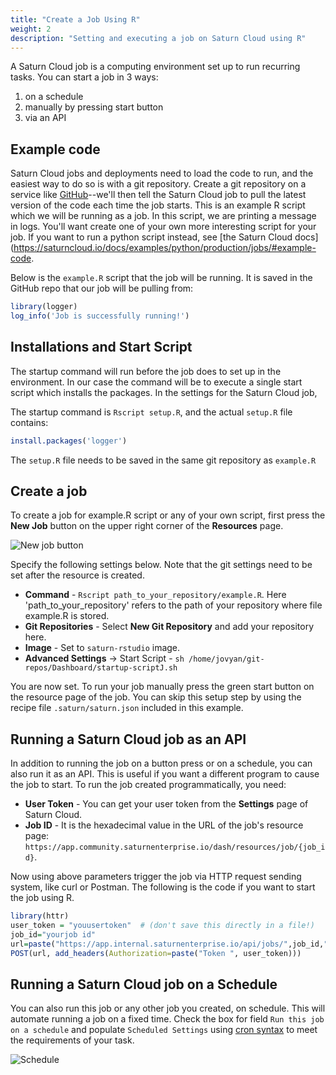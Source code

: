 ```yaml
---
title: "Create a Job Using R"
weight: 2
description: "Setting and executing a job on Saturn Cloud using R"
---
```



A Saturn Cloud job is a computing environment set up to run recurring tasks. You can start a job in 3 ways:

1. on a schedule 
2. manually by pressing start button 
3. via an API 

## Example code
Saturn Cloud jobs and deployments need to load the code to run, and the easiest way to do so is with a git repository. Create a git repository on a service like [GitHub](github.com)--we'll then tell the Saturn Cloud job to pull the latest version of the code each time the job starts.
This is an example R script which we will be running as a job. In this script, we are printing a message in logs. You'll want create one of your own more interesting script for your job. If you want to run a python script instead, see [the Saturn Cloud docs](https://saturncloud.io/docs/examples/python/production/jobs/#example-code.

Below is the `example.R` script that the job will be running. It is saved in the GitHub repo that our job will be pulling from:

```R
library(logger)
log_info('Job is successfully running!')
```


## Installations and Start Script

The startup command will run before the job does to set up in the environment. In our case the command will be to execute a single start script which installs the packages. In the settings for the Saturn Cloud job,

The startup command is `Rscript setup.R`, and the actual `setup.R` file contains:
```R
install.packages('logger')
```

The `setup.R` file needs to be saved in the same git repository as `example.R`

## Create a job

To create a job for example.R script or any of your own script, first press the **New Job** button on the upper right corner of the **Resources** page. 

![New job button](https://saturn-public-assets.s3.us-east-2.amazonaws.com/example-resources/newjob.png "doc-image")

Specify the following settings below. Note that the git settings need to be set after the resource is created.

* **Command** - `Rscript path_to_your_repository/example.R`. Here 'path_to_your_repository' refers to the path of your repository where file example.R is stored.
* **Git Repositories** - Select **New Git Repository** and add your repository here.
* **Image** - Set to `saturn-rstudio` image.
* **Advanced Settings** -> Start Script - `sh /home/jovyan/git-repos/Dashboard/startup-scriptJ.sh`

You are now set. To run your job manually press the green start button on the resource page of the job.
You can skip this setup step by using the recipe file `.saturn/saturn.json` included in this example.

## Running a Saturn Cloud job as an API

In addition to running the job on a button press or on a schedule, you can also run it as an API. This is useful if you want a different program to cause the job to start. To run the job created programmatically, you need:

* **User Token** - You can get your user token from the **Settings** page of Saturn Cloud.
* **Job ID** - It is the hexadecimal value in the URL of the job's resource page: `https://app.community.saturnenterprise.io/dash/resources/job/{job_id}`.

Now using above parameters trigger the job via HTTP request sending system, like curl or Postman. The following is the code if you want to start the job using R.

```R
library(httr)
user_token = "youusertoken"  # (don't save this directly in a file!)
job_id="yourjob id"
url=paste("https://app.internal.saturnenterprise.io/api/jobs/",job_id,"/start",sep="")
POST(url, add_headers(Authorization=paste("Token ", user_token)))

```
## Running a Saturn Cloud job on a Schedule
You can also run this job or any other job you created, on schedule. This will automate running a job on a fixed time.  Check the box for field `Run this job on a schedule` and populate `Scheduled Settings` using [cron syntax](https://en.wikipedia.org/wiki/Cron) to meet the requirements of your task. 

![Schedule](https://saturn-public-assets.s3.us-east-2.amazonaws.com/example-resources/schedule.png "doc-image")

